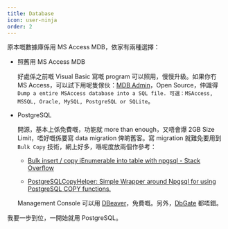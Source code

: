 ```yaml
---
title: Database
icon: user-ninja
order: 2
---
```


原本嘅數據庫係用 MS Access MDB，依家有兩種選擇：

- 照舊用 MS Access MDB
  
  好處係之前嘅 Visual Basic 寫嘅 program 可以照用，慢慢升級。如果你冇 MS Access，可以試下用呢隻傢伙：[MDB Admin](https://sourceforge.net/projects/mdbadmin/)，Open Source，仲識得 ```Dump a entire MSAccess database into a SQL file. 可選：MSAccess, MSSQL, Oracle, MySQL, PostgreSQL or SQLite```。
  
- PostgreSQL
  
  開源，基本上係免費嘅，功能就 more than enough，又唔會爆 2GB Size Limit，唔好嘅係要寫 data migration 俾啲舊客。寫 migration 就難免要用到 ```Bulk Copy``` 技術，網上好多，喺呢度放兩個作參考：
  
  - [Bulk insert / copy iEnumerable into table with npgsql - Stack Overflow](https://stackoverflow.com/questions/65687071/bulk-insert-copy-ienumerable-into-table-with-npgsql)
    
  - [PostgreSQLCopyHelper: Simple Wrapper around Npgsql for using PostgreSQL COPY functions.](https://github.com/PostgreSQLCopyHelper/PostgreSQLCopyHelper)
    
  
  Management Console 可以用 [DBeaver](https://dbeaver.io/download/)，免費嘅。另外，[DbGate](https://dbgate.org/) 都唔錯。
  

我要一步到位，一開始就用 PostgreSQL。